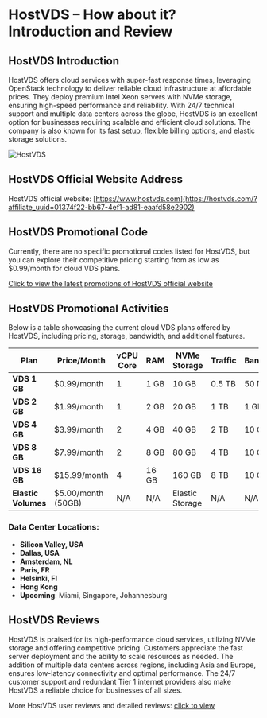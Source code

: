 # HostVDS – How about it? Introduction and Review

## HostVDS Introduction
HostVDS offers cloud services with super-fast response times, leveraging OpenStack technology to deliver reliable cloud infrastructure at affordable prices. They deploy premium Intel Xeon servers with NVMe storage, ensuring high-speed performance and reliability. With 24/7 technical support and multiple data centers across the globe, HostVDS is an excellent option for businesses requiring scalable and efficient cloud solutions. The company is also known for its fast setup, flexible billing options, and elastic storage solutions.

![HostVDS](https://github.com/user-attachments/assets/42904087-d9e6-464b-b936-92cddb2c1c83)

## HostVDS Official Website Address
HostVDS official website: [https://www.hostvds.com](https://hostvds.com/?affiliate_uuid=01374f22-bb67-4ef1-ad81-eaafd58e2902)

## HostVDS Promotional Code
Currently, there are no specific promotional codes listed for HostVDS, but you can explore their competitive pricing starting from as low as $0.99/month for cloud VDS plans.

[Click to view the latest promotions of HostVDS official website](https://hostvds.com/?affiliate_uuid=01374f22-bb67-4ef1-ad81-eaafd58e2902)

## HostVDS Promotional Activities

Below is a table showcasing the current cloud VDS plans offered by HostVDS, including pricing, storage, bandwidth, and additional features.

| **Plan**            | **Price/Month**   | **vCPU Core** | **RAM**  | **NVMe Storage** | **Traffic** | **Bandwidth** | **Purchase Link**                                      |
|---------------------|-------------------|---------------|----------|------------------|-------------|---------------|--------------------------------------------------------|
| **VDS 1 GB**         | $0.99/month       | 1             | 1 GB     | 10 GB            | 0.5 TB      | 50 Mbit/s     | [Order Now](https://hostvds.com/?affiliate_uuid=01374f22-bb67-4ef1-ad81-eaafd58e2902)                   |
| **VDS 2 GB**         | $1.99/month       | 1             | 2 GB     | 20 GB            | 1 TB        | 1 Gbit/s      | [Order Now](https://hostvds.com/?affiliate_uuid=01374f22-bb67-4ef1-ad81-eaafd58e2902)                   |
| **VDS 4 GB**         | $3.99/month       | 2             | 4 GB     | 40 GB            | 2 TB        | 10 Gbit/s     | [Order Now](https://hostvds.com/?affiliate_uuid=01374f22-bb67-4ef1-ad81-eaafd58e2902)                   |
| **VDS 8 GB**         | $7.99/month       | 2             | 8 GB     | 80 GB            | 4 TB        | 10 Gbit/s     | [Order Now](https://hostvds.com/?affiliate_uuid=01374f22-bb67-4ef1-ad81-eaafd58e2902)                   |
| **VDS 16 GB**        | $15.99/month      | 4             | 16 GB    | 160 GB           | 8 TB        | 10 Gbit/s     | [Order Now](https://hostvds.com/?affiliate_uuid=01374f22-bb67-4ef1-ad81-eaafd58e2902)                   |
| **Elastic Volumes**  | $5.00/month (50GB)| N/A           | N/A      | Elastic Storage  | N/A         | N/A           | [Order Now](https://hostvds.com/?affiliate_uuid=01374f22-bb67-4ef1-ad81-eaafd58e2902)                   |

### Data Center Locations:
- **Silicon Valley, USA**
- **Dallas, USA**
- **Amsterdam, NL**
- **Paris, FR**
- **Helsinki, FI**
- **Hong Kong**
- **Upcoming**: Miami, Singapore, Johannesburg

## HostVDS Reviews
HostVDS is praised for its high-performance cloud services, utilizing NVMe storage and offering competitive pricing. Customers appreciate the fast server deployment and the ability to scale resources as needed. The addition of multiple data centers across regions, including Asia and Europe, ensures low-latency connectivity and optimal performance. The 24/7 customer support and redundant Tier 1 internet providers also make HostVDS a reliable choice for businesses of all sizes.

More HostVDS user reviews and detailed reviews: [click to view](https://hostvds.com/?affiliate_uuid=01374f22-bb67-4ef1-ad81-eaafd58e2902)
